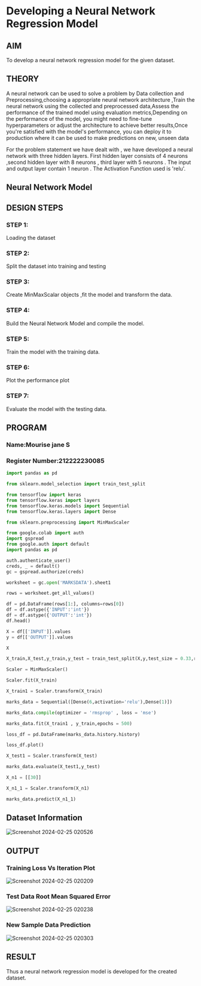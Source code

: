 # Developing a Neural Network Regression Model

## AIM

To develop a neural network regression model for the given dataset.

## THEORY
A neural network can be used to solve a problem by Data collection and Preprocessing,choosing a appropriate neural network architecture ,Train the neural network using the collected and preprocessed data,Assess the performance of the trained model using evaluation metrics,Depending on the performance of the model, you might need to fine-tune hyperparameters or adjust the architecture to achieve better results,Once you're satisfied with the model's performance, you can deploy it to production where it can be used to make predictions on new, unseen data

For the problem statement we have dealt with , we have developed a neural network with three hidden layers. First hidden layer consists of 4 neurons ,second hidden layer with 8 neurons , third layer with 5 neurons . The input and output layer contain 1 neuron . The Activation Function used is 'relu'.

## Neural Network Model




## DESIGN STEPS

### STEP 1:

Loading the dataset

### STEP 2:

Split the dataset into training and testing

### STEP 3:

Create MinMaxScalar objects ,fit the model and transform the data.

### STEP 4:

Build the Neural Network Model and compile the model.

### STEP 5:

Train the model with the training data.

### STEP 6:

Plot the performance plot

### STEP 7:

Evaluate the model with the testing data.

## PROGRAM
### Name:Mourise jane S
### Register Number:212222230085
```python
import pandas as pd

from sklearn.model_selection import train_test_split

from tensorflow import keras
from tensorflow.keras import layers
from tensorflow.keras.models import Sequential
from tensorflow.keras.layers import Dense

from sklearn.preprocessing import MinMaxScaler

from google.colab import auth
import gspread
from google.auth import default
import pandas as pd

auth.authenticate_user()
creds, _ = default()
gc = gspread.authorize(creds)

worksheet = gc.open('MARKSDATA').sheet1

rows = worksheet.get_all_values()

df = pd.DataFrame(rows[1:], columns=rows[0])
df = df.astype({'INPUT':'int'})
df = df.astype({'OUTPUT':'int'})
df.head()

X = df[['INPUT']].values
y = df[['OUTPUT']].values

X

X_train,X_test,y_train,y_test = train_test_split(X,y,test_size = 0.33,random_state = 33)

Scaler = MinMaxScaler()

Scaler.fit(X_train)

X_train1 = Scaler.transform(X_train)

marks_data = Sequential([Dense(6,activation='relu'),Dense(1)])

marks_data.compile(optimizer = 'rmsprop' , loss = 'mse')

marks_data.fit(X_train1 , y_train,epochs = 500)

loss_df = pd.DataFrame(marks_data.history.history)

loss_df.plot()

X_test1 = Scaler.transform(X_test)

marks_data.evaluate(X_test1,y_test)

X_n1 = [[30]]

X_n1_1 = Scaler.transform(X_n1)

marks_data.predict(X_n1_1)


```
## Dataset Information
![Screenshot 2024-02-25 020526](https://github.com/amurthavaahininagarajan/basic-nn-model/assets/118679102/ed18c24d-a0b1-46d0-b25d-ca2fa7b4adc0)


## OUTPUT

### Training Loss Vs Iteration Plot

![Screenshot 2024-02-25 020209](https://github.com/amurthavaahininagarajan/basic-nn-model/assets/118679102/9f058a72-f4f1-4e1a-9f7c-4f23ed075c77)


### Test Data Root Mean Squared Error

![Screenshot 2024-02-25 020238](https://github.com/amurthavaahininagarajan/basic-nn-model/assets/118679102/e1f55959-9364-4f74-abc6-89e292c71411)


### New Sample Data Prediction
![Screenshot 2024-02-25 020303](https://github.com/amurthavaahininagarajan/basic-nn-model/assets/118679102/d9682226-c3b2-4125-aef8-e542328b422e)


## RESULT
Thus a neural network regression model is developed for the created dataset.
